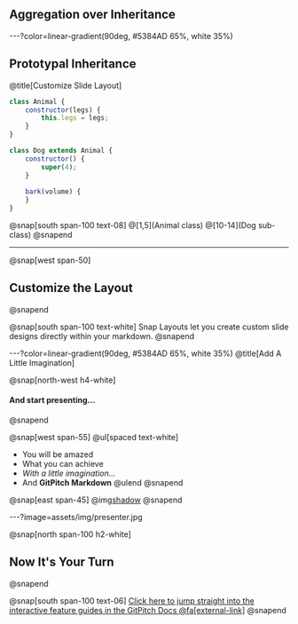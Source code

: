 ## Aggregation over Inheritance

---?color=linear-gradient(90deg, #5384AD 65%, white 35%)

## Prototypal Inheritance

@title[Customize Slide Layout]


```javascript
class Animal {
    constructor(legs) {
        this.legs = legs;
    }
}

class Dog extends Animal {
    constructor() {
        super(4);
    }
    
    bark(volume) {
    }
}
```

@snap[south span-100 text-08]
@[1,5](Animal class)
@[10-14](Dog sub-class)
@snapend

---

@snap[west span-50]
## Customize the Layout
@snapend

@snap[south span-100 text-white]
Snap Layouts let you create custom slide designs directly within your markdown.
@snapend

---?color=linear-gradient(90deg, #5384AD 65%, white 35%)
@title[Add A Little Imagination]

@snap[north-west h4-white]
#### And start presenting...
@snapend

@snap[west span-55]
@ul[spaced text-white]
- You will be amazed
- What you can achieve
- *With a little imagination...*
- And **GitPitch Markdown**
@ulend
@snapend

@snap[east span-45]
@img[shadow](assets/img/conference.png)
@snapend

---?image=assets/img/presenter.jpg

@snap[north span-100 h2-white]
## Now It's Your Turn
@snapend

@snap[south span-100 text-06]
[Click here to jump straight into the interactive feature guides in the GitPitch Docs @fa[external-link]](https://gitpitch.com/docs/getting-started/tutorial/)
@snapend
